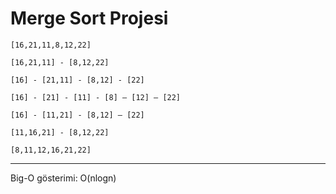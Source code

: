 # Merge Sort Projesi
```
[16,21,11,8,12,22]

[16,21,11] - [8,12,22]

[16] - [21,11] - [8,12] - [22]

[16] - [21] - [11] - [8] – [12] – [22]

[16] - [11,21] - [8,12] – [22]

[11,16,21] - [8,12,22]

[8,11,12,16,21,22]
```
___
Big-O gösterimi: O(nlogn)
